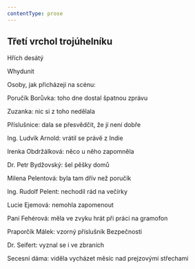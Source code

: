 ```yaml
---
contentType: prose
---
```


## Třetí vrchol trojúhelníku

Hřích desátý

Whydunit

Osoby, jak přicházejí na scénu:

Poručík Borůvka: toho dne dostal špatnou zprávu

Zuzanka: nic si z toho nedělala

Příslušnice: dala se přesvědčit, že jí není dobře

Ing. Ludvík Arnold: vrátil se právě z Indie

Irenka Obdržálková: něco u něho zapomněla

Dr. Petr Bydžovský: šel pěšky domů

Milena Pelentová: byla tam dřív než poručík

Ing. Rudolf Pelent: nechodil rád na večírky

Lucie Ejemová: nemohla zapomenout

Paní Fehérová: měla ve zvyku hrát při práci na gramofon

Praporčík Málek: vzorný příslušník Bezpečnosti

Dr. Seifert: vyznal se i ve zbraních

Secesní dáma: viděla vycházet měsíc nad prejzovými střechami
